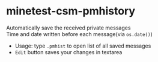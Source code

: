 # minetest-csm-pmhistory
Automatically save the received private messages  
Time and date written before each message(via `os.date()`)
* Usage: type `.pmhist` to open list of all saved messages
* `Edit` button saves your changes in textarea
